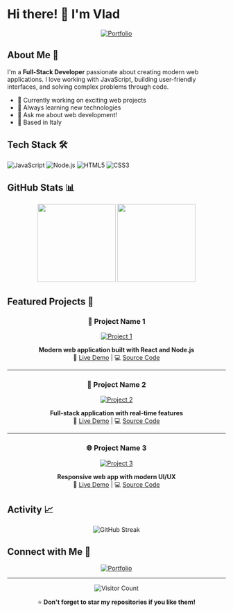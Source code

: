# Hi there! 👋 I'm Vlad

<div align="center">
  
[![Portfolio](https://img.shields.io/badge/🌐_Portfolio-vladua.dev-FF5722?style=for-the-badge)](https://vladua.dev)

</div>

## About Me 🚀

I'm a **Full-Stack Developer** passionate about creating modern web applications. I love working with JavaScript, building user-friendly interfaces, and solving complex problems through code.

- 🔭 Currently working on exciting web projects
- 🌱 Always learning new technologies
- 💬 Ask me about web development!
- 📍 Based in Italy

## Tech Stack 🛠️

![JavaScript](https://img.shields.io/badge/JavaScript-F7DF1E?style=for-the-badge&logo=javascript&logoColor=black)
![Node.js](https://img.shields.io/badge/Node.js-43853D?style=for-the-badge&logo=node.js&logoColor=white)
![HTML5](https://img.shields.io/badge/HTML5-E34F26?style=for-the-badge&logo=html5&logoColor=white)
![CSS3](https://img.shields.io/badge/CSS3-1572B6?style=for-the-badge&logo=css3&logoColor=white)

## GitHub Stats 📊

<div align="center">
  <img height="180em" src="https://github-readme-stats.vercel.app/api?username=YOUR_USERNAME&show_icons=true&theme=radical&include_all_commits=true&count_private=true"/>
  <img height="180em" src="https://github-readme-stats.vercel.app/api/top-langs/?username=YOUR_USERNAME&layout=compact&langs_count=6&theme=radical"/>
</div>

## Featured Projects 🌟

<div align="center">

### 🚀 Project Name 1
[![Project 1](https://via.placeholder.com/400x200/FF6B6B/FFFFFF?text=Your+Project+Screenshot)](https://github.com/your-username/project1)

**Modern web application built with React and Node.js**  
🔗 [Live Demo](https://your-project-demo.com) | 💻 [Source Code](https://github.com/your-username/project1)

---

### 💼 Project Name 2
[![Project 2](https://via.placeholder.com/400x200/4ECDC4/FFFFFF?text=Your+Project+Screenshot)](https://github.com/your-username/project2)

**Full-stack application with real-time features**  
🔗 [Live Demo](https://your-project-demo2.com) | 💻 [Source Code](https://github.com/your-username/project2)

---

### 🌐 Project Name 3
[![Project 3](https://via.placeholder.com/400x200/45B7D1/FFFFFF?text=Your+Project+Screenshot)](https://github.com/your-username/project3)

**Responsive web app with modern UI/UX**  
🔗 [Live Demo](https://your-project-demo3.com) | 💻 [Source Code](https://github.com/your-username/project3)

</div>

## Activity 📈

<div align="center">
  <img src="https://github-readme-streak-stats.herokuapp.com/?user=YOUR_USERNAME&theme=radical" alt="GitHub Streak" />
</div>

## Connect with Me 🤝

<div align="center">

[![Portfolio](https://img.shields.io/badge/Visit_My_Portfolio-FF5722?style=for-the-badge&logo=firefox&logoColor=white)](https://vladua.dev)

---

![Visitor Count](https://komarev.com/ghpvc/?username=YOUR_USERNAME&color=blueviolet&style=flat-square)

⭐ **Don't forget to star my repositories if you like them!**

</div>

